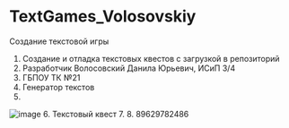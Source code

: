 # TextGames_Volosovskiy
Создание текстовой игры
1. Создание и отладка текстовых квестов с загрузкой в репозиторий
2. Разработчик Волосовский Данила Юрьевич, ИСиП 3/4
3. ГБПОУ ТК №21
4. Генератор текстов
5.    
![image](https://user-images.githubusercontent.com/91224596/139096885-4d760332-2b9b-484d-a850-9f6d48290eac.png)
6. Текстовый квест
7. 
8. 89629782486
